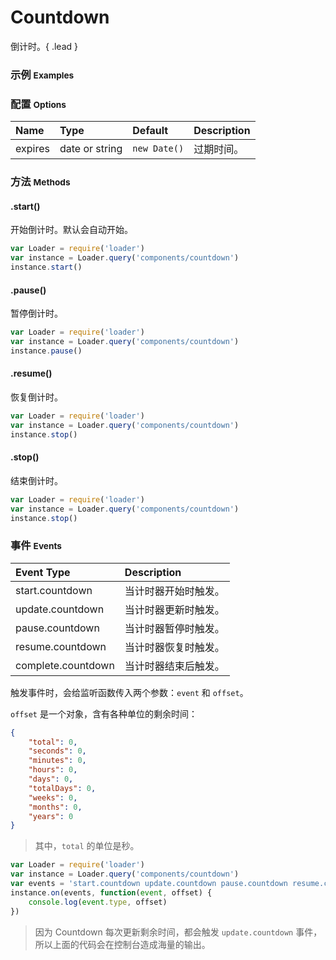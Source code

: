 # Countdown

倒计时。{ .lead }

### 示例 <small>Examples</small>

<div class="bs-example">
    <div class="content">
        <div bx-name="components/countdown"></div>
        <div bx-name="components/countdown" bx-options="{
            expires: '2015-1-1'
        }"></div>
        <div bx-name="components/countdown" data-expires="2015-1-1"></div>
        <div bx-name="components/countdown" data-expires="2015-2-1 1:1:1"></div>
    </div>
</div>

### 配置 <small>Options</small>

Name | Type | Default | Description
:--- | :--- | :------ | :----------
expires | date or string | `new Date()` | 过期时间。

### 方法 <small>Methods</small>

#### .start()

开始倒计时。默认会自动开始。

```js
var Loader = require('loader')
var instance = Loader.query('components/countdown')
instance.start()
```

#### .pause()

暂停倒计时。

```js
var Loader = require('loader')
var instance = Loader.query('components/countdown')
instance.pause()
```

#### .resume()

恢复倒计时。

```js
var Loader = require('loader')
var instance = Loader.query('components/countdown')
instance.stop()
```

#### .stop()

结束倒计时。

```js
var Loader = require('loader')
var instance = Loader.query('components/countdown')
instance.stop()
```

### 事件 <small>Events</small>

Event Type | Description
:--------- | :----------
start.countdown | 当计时器开始时触发。
update.countdown | 当计时器更新时触发。
pause.countdown | 当计时器暂停时触发。
resume.countdown | 当计时器恢复时触发。
complete.countdown | 当计时器结束后触发。

触发事件时，会给监听函数传入两个参数：`event` 和 `offset`。

`offset` 是一个对象，含有各种单位的剩余时间：

```json
{
    "total": 0,
    "seconds": 0,
    "minutes": 0,
    "hours": 0,
    "days": 0,
    "totalDays": 0,
    "weeks": 0,
    "months": 0,
    "years": 0
}
```

> 其中，`total` 的单位是秒。

```js
var Loader = require('loader')
var instance = Loader.query('components/countdown')
var events = 'start.countdown update.countdown pause.countdown resume.countdown complete.countdown'
instance.on(events, function(event, offset) {
    console.log(event.type, offset)
})
```

> 因为 Countdown 每次更新剩余时间，都会触发 `update.countdown` 事件，所以上面的代码会在控制台造成海量的输出。